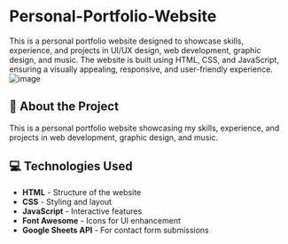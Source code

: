 # Personal-Portfolio-Website
This is a personal portfolio website designed to showcase skills, experience, and projects in UI/UX design, web development, graphic design, and music. The website is built using HTML, CSS, and JavaScript, ensuring a visually appealing, responsive, and user-friendly experience.
![image](https://github.com/user-attachments/assets/51968043-170b-465e-8188-7b1031b9e589)

## 📝 About the Project
This is a personal portfolio website showcasing my skills, experience, and projects in web development, graphic design, and music.

## 💻 Technologies Used
- **HTML** - Structure of the website
- **CSS** - Styling and layout
- **JavaScript** - Interactive features
- **Font Awesome** - Icons for UI enhancement
- **Google Sheets API** - For contact form submissions
